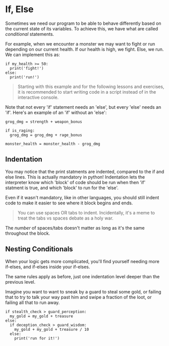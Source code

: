 # If, Else

Sometimes we need our program to be able to behave differently based on the current state of its variables. To achieve this, we have what are called _conditional_ statements.

For example, when we encounter a monster we may want to fight or run depending on our current health. If our health is high, we fight. Else, we run. We can implement this as:

```
if my_health >= 50:
  print('fight!')
else:
  print('run!')
  ```

> Starting with this example and for the following lessons and exercises, it is recommended to start writing code in a script instead of in the interactive console.

Note that not every 'if' statement needs an 'else', but every 'else' needs an 'if'. Here's an example of an 'if' without an 'else':

```
grog_dmg = strength + weapon_bonus

if is_raging:
  grog_dmg = grog_dmg + rage_bonus

monster_health = monster_health - grog_dmg
```

## Indentation
You may notice that the print statments are indented, compared to the if and else lines. This is actually mandatory in python! Indentation lets the interpreter know which 'block' of code should be run when then 'if' statment is true, and which 'block' to run for the 'else'. 

Even if it wasn't mandatory, like in other languages, you should still indent code to make it easier to see where it block begins and ends.

> You can use spaces OR tabs to indent. Incidentally, it's a meme to treat the tabs vs spaces debate as a holy war.

The _number_ of spaces/tabs doesn't matter as long as it's the same throughout the block.

## Nesting Conditionals

When your logic gets more complicated, you'll find yourself needing more if-elses, and if-elses inside your if-elses.

The same rules apply as before, just one indentation level deeper than the previous level.

Imagine you want to want to sneak by a guard to steal some gold, or failing that to try to talk your way past him and swipe a fraction of the loot, or failing all that to run away.

```
if stealth_check > guard_perception:
  my_gold = my_gold + treasure
else:
  if deception_check > guard_wisdom:
    my_gold + my_gold + treasure / 10
  else:
    print('run for it!')
```
